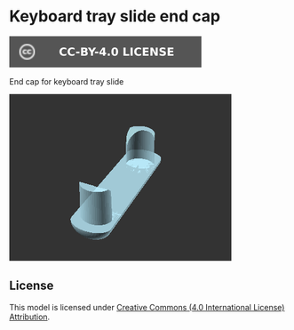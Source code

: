 # Keyboard tray slide end cap

[![CC-BY-4.0 license][license-badge]][license]

End cap for keyboard tray slide

![Model render](images/readme/demo.png)

## License

This model is licensed under [Creative Commons (4.0 International License) Attribution][license].


[license]: http://creativecommons.org/licenses/by/4.0/
[license-badge]: /utils/license-badge-cc-by-4.0.svg
